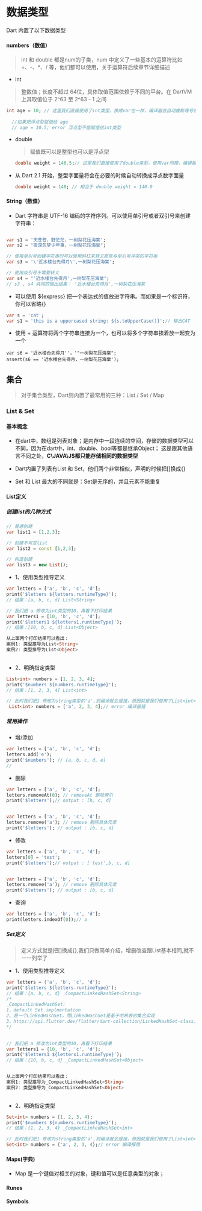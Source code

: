# 数据类型
Dart 内置了以下数据类型

#### numbers（数值）
> int 和 double 都是num的子类，num 中定义了一些基本的运算符比如 +、-、*、/ 等，他们都可以使用，关于运算符后续章节详细描述

* int
 > 整数值；长度不超过 64位，具体取值范围依赖于不同的平台。在 DartVM 上其取值位于 2^63  至 2^63 - 1 之间

  ```dart
  int age = 10; // 这里我们直接使用了int类型，换成var也一样，编译器会自动推断等号右边的值
    
    //如果把浮点型赋值给 age
    // age = 10.5; error 浮点型不能赋值给int类型
  ```
  
 
 
* double

  > 赋值既可以是整型也可以是浮点型
  
    ```dart
    double weight = 140.5;// 这里我们直接使用了double类型，使用var同理，编译器会自动推断等号右边的值
    ```

* 从 Dart 2.1 开始，整型字面量将会在必要的时候自动转换成浮点数字面量
   
    ```dart
    double weight = 140; // 相当于 double weight = 140.0 
    ```

#### String（数值）
* Dart 字符串是 UTF-16 编码的字符序列。可以使用单引号或者双引号来创建字符串：


```dart

var s1 = '天苍苍，野茫茫，一树梨花压海棠';
var s2 = "夜深忽梦少年事，一树梨花压海棠";

// 使用单引号创建字符串时可以使用斜杠来转义那些与单引号冲突的字符串
var s3 = '\'近水楼台先得月\',一树梨花压海棠'; 

// 使用双引号不需要转义
var s4 = "'近水楼台先得月',一树梨花压海棠"; 
// s3 , s4 共同的输出结果： '近水楼台先得月',一树梨花压海棠
```

* 可以使用 ${express} 把一个表达式的值放进字符串。而如果是一个标识符，你可以省略{}
    
```dart
var s = 'cat';
var s1 = 'this is a uppercased string: ${s.toUpperCase()}';// 输出CAT

```
* 使用 + 运算符将两个字符串连接为一个，也可以将多个字符串挨着放一起变为一个
    
```
var s6 = '近水楼台先得月''，'"一树梨花压海棠";
assert(s6 == '近水楼台先得月，一树梨花压海棠');
```
 
 
 
## 集合
> 对于集合类型，Dart则内置了最常用的三种：List / Set / Map
 

### List & Set
#### 基本概念
* 在dart中，数组是列表对象；是内存中一段连续的空间，存储的数据类型可以不同，因为在dart中，int、double、bool等都是继承Object； 这是跟其他语言不同之处，**C\JAVA\JS都只能存储相同的数据类型**

* Dart内置了列表有List 和 Set，他们两个非常相似，声明的时候把[]换成{}
* Set 和 List 最大的不同就是：Set是无序的，并且元素不能重复

#### List定义
##### 创建list的几种方式

```dart
// 普通创建
var list1 = [1,2,3];

// 创建不可变list
var list2 = const [1,2,3];

// 构造创建
var list3 = new List();

``` 
* 1、使用类型推导定义   

```dart
var letters = ['a', 'b', 'c', 'd'];
print('$letters ${letters.runtimeType}');
// 结果：[a, b, c, d] List<String>

// 我们把 a 修改为int类型的10，再看下打印结果
var letters1 = [10, 'b', 'c', 'd'];
print('$letters1 ${letters1.runtimeType}');
// 结果：[10, b, c, d] List<Object>

从上面两个打印结果可以看出：
案例1: 类型推导为List<String>
案例2: 类型推导为List<Object> 
        
```
* 2、明确指定类型

```dart
List<int> numbers = [1, 2, 3, 4];
print('$numbers ${numbers.runtimeType}');
// 结果：[1, 2, 3, 4] List<int>

// 此时我们把1 修改为string类型的'a',则编译就会报错，原因就是我们使用了List<int>声明一个列表，此时的int就限制了元素类型； List<int>这是我们后面章节要阐述的dart中的泛型，int可以换成double，String等等
 List<int> numbers = ['a', 2, 3, 4];// error 编译报错

```
##### 常用操作

* 增/添加

```dart
var letters = ['a', 'b', 'c', 'd'];
letters.add('e');
print('$numbers'); // [a, b, c, d, e]
// 
```
* 删除

```dart
var letters = ['a', 'b', 'c', 'd'];
letters.removeAt(0); // removeAt 删除索引
print('$letters');// output : [b, c, d]


var letters = ['a', 'b', 'c', 'd'];
letters.remove('a'); // remove 删除具体元素
print('$letters'); // output : [b, c, d]

```
* 修改

```dart
var letters = ['a', 'b', 'c', 'd'];
letters[0] = 'test';
print('$letters');// output : ['test',b, c, d]


var letters = ['a', 'b', 'c', 'd'];
letters.remove('a'); // remove 删除具体元素
print('$letters'); // output : [b, c, d]

```

* 查询

```dart
var letters = ['a', 'b', 'c', 'd'];
print(letters.indexOf(0));// a

```


##### Set定义
> 定义方式就是把[]换成{},我们只做简单介绍，增删改查跟List基本相同,就不一一列举了



* 1、使用类型推导定义   

```dart
var letters = {'a', 'b', 'c', 'd'};
print('$letters ${letters.runtimeType}');
// 结果：{a, b, c, d} _CompactLinkedHashSet<String>
/*
_CompactLinkedHashSet:
1、default Set implmentation
2、是一个LinkedHashSet，而LinkedHashSet是基于哈希表的集合实现
3、https://api.flutter.dev/flutter/dart-collection/LinkedHashSet-class.html
*/
 

// 我们把 a 修改为int类型的10，再看下打印结果
var letters1 = {10, 'b', 'c', 'd'};
print('$letters1 ${letters1.runtimeType}');
// 结果：{10, b, c, d} _CompactLinkedHashSet<Object>


从上面两个打印结果可以看出：
案例1: 类型推导为_CompactLinkedHashSet<String>
案例2: 类型推导为_CompactLinkedHashSet<Object>
        
```
* 2、明确指定类型

```dart
Set<int> numbers = {1, 2, 3, 4};
print('$numbers ${numbers.runtimeType}');
// 结果：{1, 2, 3, 4} _CompactLinkedHashSet<int>

// 此时我们把1 修改为string类型的'a',则编译就会报错，原因就是我们使用了List<int>声明一个列表，此时的int就限制了元素类型； List<int>这是我们后面章节要阐述的dart中的泛型，int可以换成double，String等等
Set<int> numbers = {'a', 2, 3, 4};// error 编译报错
```

 
#### Maps(字典)
* Map 是一个键值对相关的对象，键和值可以是任意类型的对象；

#### Runes

#### Symbols


